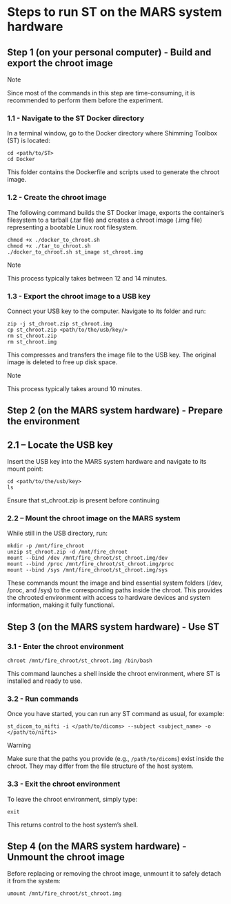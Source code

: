 # Steps to run ST on the MARS system hardware

## Step 1 (on your personal computer) - Build and export the chroot image
> [!NOTE]
> Since most of the commands in this step are time-consuming, it is recommended to perform them before the experiment.

### 1.1 - Navigate to the ST Docker directory
In a terminal window, go to the Docker directory where Shimming Toolbox (ST) is located:
```
cd <path/to/ST>
cd Docker
```
This folder contains the Dockerfile and scripts used to generate the chroot image.

### 1.2 - Create the chroot image
The following command builds the ST Docker image, exports the container’s filesystem to a tarball (.tar file) and creates a chroot image (.img file) representing a bootable Linux root filesystem.
```
chmod +x ./docker_to_chroot.sh
chmod +x ./tar_to_chroot.sh
./docker_to_chroot.sh st_image st_chroot.img
```
> [!NOTE]
> This process typically takes between 12 and 14 minutes.

### 1.3 - Export the chroot image to a USB key
Connect your USB key to the computer. Navigate to its folder and run:
```
zip -j st_chroot.zip st_chroot.img
cp st_chroot.zip <path/to/the/usb/key/>
rm st_chroot.zip
rm st_chroot.img
```
This compresses and transfers the image file to the USB key. The original image is deleted to free up disk space.
> [!NOTE]
> This process typically takes around 10 minutes.

## Step 2 (on the MARS system hardware) - Prepare the environment

## 2.1 – Locate the USB key
Insert the USB key into the MARS system hardware and navigate to its mount point:
```
cd <path/to/the/usb/key>
ls
```
Ensure that st_chroot.zip is present before continuing

### 2.2 – Mount the chroot image on the MARS system
While still in the USB directory, run:
```
mkdir -p /mnt/fire_chroot
unzip st_chroot.zip -d /mnt/fire_chroot
mount --bind /dev /mnt/fire_chroot/st_chroot.img/dev
mount --bind /proc /mnt/fire_chroot/st_chroot.img/proc
mount --bind /sys /mnt/fire_chroot/st_chroot.img/sys
```
These commands mount the image and bind essential system folders (/dev, /proc, and /sys) to the corresponding paths inside the chroot. This provides the chrooted environment with access to hardware devices and system information, making it fully functional.

## Step 3 (on the MARS system hardware) - Use ST

### 3.1 - Enter the chroot environment
```
chroot /mnt/fire_chroot/st_chroot.img /bin/bash
```
This command launches a shell inside the chroot environment, where ST is installed and ready to use.

### 3.2 - Run commands
Once you have started, you can run any ST command as usual, for example:
```
st_dicom_to_nifti -i </path/to/dicoms> --subject <subject_name> -o </path/to/nifti>
```
> [!WARNING]
> Make sure that the paths you provide (e.g., `/path/to/dicoms`) exist inside the chroot. They may differ from the file structure of the host system.

### 3.3 - Exit the chroot environment
To leave the chroot environment, simply type:
```
exit
```
This returns control to the host system’s shell.

## Step 4 (on the MARS system hardware) - Unmount the chroot image
Before replacing or removing the chroot image, unmount it to safely detach it from the system:
```
umount /mnt/fire_chroot/st_chroot.img
```
